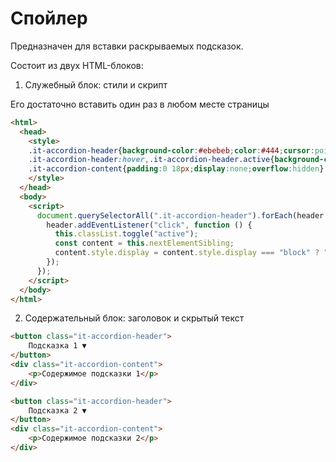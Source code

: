 # Спойлер

Предназначен для вставки раскрываемых подсказок.

Состоит из двух HTML-блоков:

1. Служебный блок: стили и скрипт

Его достаточно вставить один раз в любом месте страницы

```html
<html>
  <head>
    <style>
    .it-accordion-header{background-color:#ebebeb;color:#444;cursor:pointer;padding:15px;width:100%;border:none;text-align:left;outline:none;font-size:18px;transition:0.4s;font-family:"Source Code Pro",Arial,sans-serif}
    .it-accordion-header:hover,.it-accordion-header.active{background-color:#ccc}
    .it-accordion-content{padding:0 18px;display:none;overflow:hidden}
    </style>
  </head>
  <body>
    <script>
      document.querySelectorAll(".it-accordion-header").forEach(header => {
        header.addEventListener("click", function () {
          this.classList.toggle("active");
          const content = this.nextElementSibling;
          content.style.display = content.style.display === "block" ? "none" : "block";
        });
      });
    </script>
  </body>
</html>
```

2. Содержательный блок: заголовок и скрытый текст

```html
<button class="it-accordion-header">
    Подсказка 1 ▼
</button>
<div class="it-accordion-content">
    <p>Содержимое подсказки 1</p>
</div>

<button class="it-accordion-header">
    Подсказка 2 ▼
</button>
<div class="it-accordion-content">
    <p>Содержимое подсказки 2</p>
</div>
```
